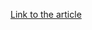 [Link to the article](https://www.welivesecurity.com/2015/01/12/critical-security-updates-cancelled-939-million-android-users/)
